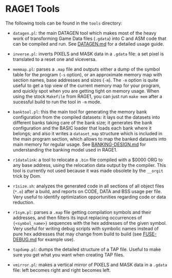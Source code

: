 # RAGE1 Tools

The following tools can be found in the `tools` directory:

* `datagen.pl`: the main DATAGEN tool which makes most of the heavy work of
  transforming Game Data files (`.gdata`) into C and ASM code that can be
  compiled and run.  See [DATAGEN.md](DATAGEN.md) for a detailed usage
  guide.

* `inverse.pl`: inverts PIXELS and MASK data in a `.gdata` file: a set pixel
  is translated to a reset one and viceversa.

* `memmap.pl`: parses a `.map` file and outputs either a dump of the symbol
  table for the program (`-s` option), or an approximate memory map with
  section names, base addresses and sizes (`-m`).  The `-m` option is quite
  useful to get a top view of the current memory map for your program, and
  quickly spot when you are getting tight on memory usage.  When using the
  stock `Makefile` from RAGE1, you can just run `make mem` after a sucessful
  build to run the tool in `-m` mode.

* `banktool.pl`: this the main tool for generating the memory bank
  configuration from the compiled datasets: it lays out the datasets into
  different banks taking care of the bank size; it generates the bank
  configuration and the BASIC loader that loads each bank where it belongs;
  and also it writes a `dataset_map` structure which is included in the main
  program section, which allows to map the banked datasets into main memory
  for regular usage. See [BANKING-DESIGN.md](BANKING-DESIGN.md) for
  understanding the banking model used in RAGE1.

* `r1datalink`: a tool to relocate a `.bin` file compiled with a $0000 ORG
  to any base address, using the relocation data output by the compiler. 
  This tool is currently not used because it was made obsolete by the
  `__orgit` trick by Dom.

* `r1size.sh`: analyzes the generated code in all sections of all object
  files (`*.o`) after a build, and reports on CODE, DATA and BSS usage per
  file.  Very useful to identify optimization opportunities regarding code
  or data reduction.

* `r1sym.pl`: parses a `.map` file getting compilation symbols and their
  addresses, and then filters its input replacing occurrences of
  `{<symbol_name>}` sequences with the hex addresses of the given symbol. 
  Very useful for writing debug scripts with symbolic names instead of pure
  hex addresses that may change from build to build (see
  [FUSE-DEBUG.md](FUSE-DEBUG.md) for example use).

* `tapdump.pl`: dumps the detailed structure of a TAP file.  Useful to make
  sure you get what you want when creating TAP files.

* `vmirror.pl`: makes a vertical mirror of PIXELS and MASK data in a
  `.gdata` file: left becomes right and right becomes left.
